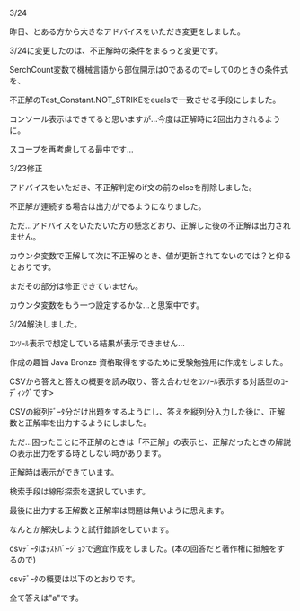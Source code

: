 3/24 

昨日、とある方から大きなアドバイスをいただき変更をしました。

3/24に変更したのは、不正解時の条件をまるっと変更です。

SerchCount変数で機械言語から部位開示は0であるので=して0のときの条件式を、

不正解のTest_Constant.NOT_STRIKEをeualsで一致させる手段にしました。

コンソール表示はできてると思いますが…今度は正解時に2回出力されるように。

スコープを再考慮してる最中です…

3/23修正

アドバイスをいただき、不正解判定のif文の前のelseを削除しました。

不正解が連続する場合は出力がでるようになりました。

ただ…アドバイスをいただいた方の懸念どおり、正解した後の不正解は出力されません。

カウンタ変数で正解して次に不正解のとき、値が更新されてないのでは？と仰るとおりです。

まだその部分は修正できていません。

カウンタ変数をもう一つ設定するかな…と思案中です。


3/24解決しました。

ｺﾝｿｰﾙ表示で想定している結果が表示できません… 

作成の趣旨
Java Bronze 資格取得をするために受験勉強用に作成をしました。

CSVから答えと答えの概要を読み取り、答え合わせをｺﾝｿｰﾙ表示する対話型のｺｰﾃﾞｨﾝｸﾞです>

CSVの縦列ﾃﾞｰﾀ分だけ出題をするようにし、答えを縦列分入力した後に、正解数と正解率を出力するようにしました。

ただ…困ったことに不正解のときは「不正解」の表示と、正解だったときの解説の表示出力をする時としない時があります。

正解時は表示ができています。

検索手段は線形探索を選択しています。

最後に出力する正解数と正解率は問題は無いように思えます。

なんとか解決しようと試行錯誤をしています。

csvﾃﾞｰﾀはﾃｽﾄﾊﾞｰｼﾞｮﾝで適宜作成をしました。(本の回答だと著作権に抵触をするので)

csvﾃﾞｰﾀの概要は以下のとおりです。

全て答えは"a"です。 


